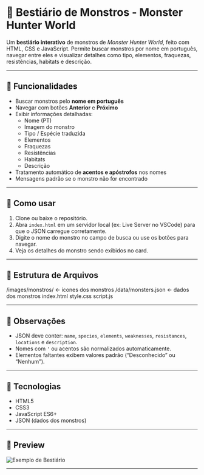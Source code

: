 # 🐉 Bestiário de Monstros - Monster Hunter World

Um **bestiário interativo** de monstros de *Monster Hunter World*, feito com HTML, CSS e JavaScript. Permite buscar monstros por nome em português, navegar entre eles e visualizar detalhes como tipo, elementos, fraquezas, resistências, habitats e descrição.

---

## 🔹 Funcionalidades

- Buscar monstros pelo **nome em português**
- Navegar com botões **Anterior** e **Próximo**
- Exibir informações detalhadas:
  - Nome (PT)
  - Imagem do monstro
  - Tipo / Espécie traduzida
  - Elementos
  - Fraquezas
  - Resistências
  - Habitats
  - Descrição
- Tratamento automático de **acentos e apóstrofos** nos nomes
- Mensagens padrão se o monstro não for encontrado

---

## 🔹 Como usar

1. Clone ou baixe o repositório.
2. Abra `index.html` em um servidor local (ex: Live Server no VSCode) para que o JSON carregue corretamente.
3. Digite o nome do monstro no campo de busca ou use os botões para navegar.
4. Veja os detalhes do monstro sendo exibidos no card.

---

## 🔹 Estrutura de Arquivos

/images/monstros/ ← ícones dos monstros
/data/monsters.json ← dados dos monstros
index.html
style.css
script.js


---

## 🔹 Observações

- JSON deve conter: `name`, `species`, `elements`, `weaknesses`, `resistances`, `locations` e `description`.
- Nomes com `'` ou acentos são normalizados automaticamente.
- Elementos faltantes exibem valores padrão (“Desconhecido” ou “Nenhum”).

---

## 🔹 Tecnologias

- HTML5
- CSS3
- JavaScript ES6+
- JSON (dados dos monstros)

---

## 🔹 Preview

![Exemplo de Bestiário](./images/exemplo_bestiario.png)

---
